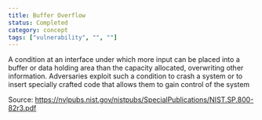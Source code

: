 ```yaml
---
title: Buffer Overflow
status: Completed
category: concept
tags: ["vulnerability", "", ""]
---
```


A condition at an interface under which more input can be placed into a buffer or data holding area than the capacity allocated, overwriting other information. Adversaries exploit such a condition to crash a system or to insert specially crafted code that allows them to gain control of the system

Source: https://nvlpubs.nist.gov/nistpubs/SpecialPublications/NIST.SP.800-82r3.pdf
